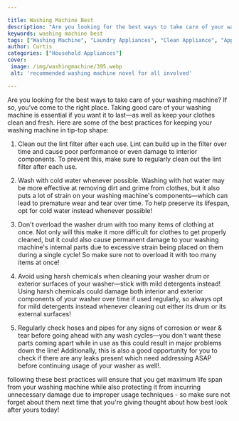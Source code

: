 ```yaml
---

title: Washing Machine Best
description: "Are you looking for the best ways to take care of your washing machine? If so, you’ve come to the right place. Taking good care of...learn more about it now"
keywords: washing machine best
tags: ["Washing Machine", "Laundry Appliances", "Clean Appliance", "Appliance Guide"]
author: Curtis
categories: ["Household Appliances"]
cover: 
 image: /img/washingmachine/395.webp
 alt: 'recommended washing machine novel for all involved'

---
```


Are you looking for the best ways to take care of your washing machine? If so, you’ve come to the right place. Taking good care of your washing machine is essential if you want it to last—as well as keep your clothes clean and fresh. Here are some of the best practices for keeping your washing machine in tip-top shape:

1. Clean out the lint filter after each use. Lint can build up in the filter over time and cause poor performance or even damage to interior components. To prevent this, make sure to regularly clean out the lint filter after each use.

2. Wash with cold water whenever possible. Washing with hot water may be more effective at removing dirt and grime from clothes, but it also puts a lot of strain on your washing machine's components—which can lead to premature wear and tear over time. To help preserve its lifespan, opt for cold water instead whenever possible!

3. Don't overload the washer drum with too many items of clothing at once. Not only will this make it more difficult for clothes to get properly cleaned, but it could also cause permanent damage to your washing machine's internal parts due to excessive strain being placed on them during a single cycle! So make sure not to overload it with too many items at once! 

4. Avoid using harsh chemicals when cleaning your washer drum or exterior surfaces of your washer—stick with mild detergents instead! Using harsh chemicals could damage both interior and exterior components of your washer over time if used regularly, so always opt for mild detergents instead whenever cleaning out either its drum or its external surfaces! 
 
5. Regularly check hoses and pipes for any signs of corrosion or wear & tear before going ahead with any wash cycles—you don't want these parts coming apart while in use as this could result in major problems down the line! Additionally, this is also a good opportunity for you to check if there are any leaks present which need addressing ASAP before continuing usage of your washer as well!. 

 following these best practices will ensure that you get maximum life span from your washing machine while also protecting it from incurring unnecessary damage due to improper usage techniques - so make sure not forget about them next time that you're giving thought about how best look after yours today!
